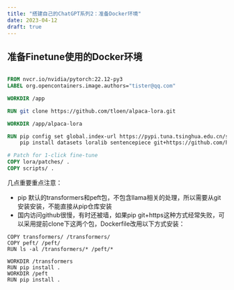 ```yaml
---
title: "搭建自己的ChatGPT系列2：准备Docker环境"
date: 2023-04-12
draft: true
---
```


## 准备Finetune使用的Docker环境

```Dockerfile

FROM nvcr.io/nvidia/pytorch:22.12-py3
LABEL org.opencontainers.image.authors="tister@qq.com"

WORKDIR /app

RUN git clone https://github.com/tloen/alpaca-lora.git

WORKDIR /app/alpaca-lora

RUN pip config set global.index-url https://pypi.tuna.tsinghua.edu.cn/simple && \
    pip install datasets loralib sentencepiece git+https://github.com/huggingface/transformers.git bitsandbytes git+https://github.com/huggingface/peft.git gradio fire

# Patch for 1-click fine-tune
COPY lora/patches/ .
COPY scripts/ .

```

几点重要重点注意：
- pip 默认的transformers和peft包，不包含llama相关的处理，所以需要从git安装安装，不能直接从pip仓库安装
- 国内访问github很慢，有时还被墙，如果pip git+https这种方式经常失败，可以采用提前clone下这两个包，Dockerfile改用以下方式安装：

```
COPY transformers/ /transformers/
COPY peft/ /peft/ 
RUN ls -al /transformers/* /peft/*

WORKDIR /transformers
RUN pip install .
WORKDIR /peft
RUN pip install .

```

